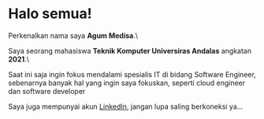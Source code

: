 # Halo semua! 

Perkenalkan nama saya **Agum Medisa**.\

Saya seorang mahasiswa **Teknik Komputer Universiras Andalas** angkatan **2021**.\

Saat ini saja ingin fokus mendalami spesialis IT di bidang Software Engineer, sebenarnya banyak hal
yang ingin saya fokuskan, seperti cloud engineer dan software developer  

Saya juga mempunyai akun [LinkedIn](https://www.linkedin.com/in/agum-medisa-237030202/), jangan lupa saling berkoneksi ya...
